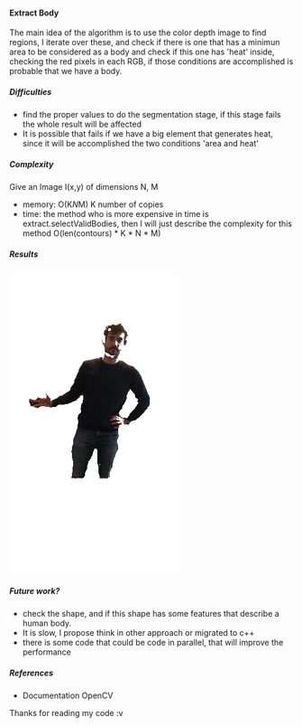 #### Extract Body

The main idea of the algorithm is to use  the color depth image to find regions,
I iterate over these, and check if there is one that has a minimun area to be considered as
a body and check if this one has 'heat' inside, checking the red pixels in each RGB, if those conditions are
accomplished is probable that we have a body.

##### Difficulties
 - find the proper values to do the segmentation stage, if this stage fails the whole result will be affected
 - It is possible that fails if we have a big element that generates heat, since it will be accomplished the two conditions 'area and heat'

##### Complexity
Give an Image I(x,y) of dimensions N, M
 - memory: O(K*N*M) K number of copies
 - time: the method who is more expensive in time is extract.selectValidBodies, then I will just describe the complexity for this method
  O(len(contours) * K * N * M)

##### Results
<img src="assets/result/result.png"/>

##### Future work?
 - check the shape, and if this shape has some features that describe a human body.
 - It is slow, I propose think in other approach  or migrated to c++
 - there is some code that could be code in parallel, that will improve the performance

##### References
 - Documentation OpenCV


Thanks for reading my code :v
